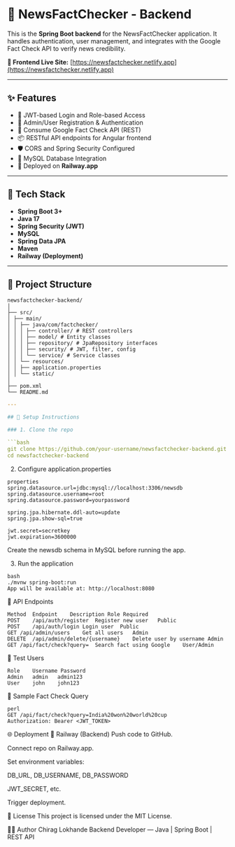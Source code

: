 # 🧾 NewsFactChecker - Backend

This is the **Spring Boot backend** for the NewsFactChecker application. It handles authentication, user management, and integrates with the Google Fact Check API to verify news credibility.

**🔗 Frontend Live Site:** [https://newsfactchecker.netlify.app](https://newsfactchecker.netlify.app)

---

## ✨ Features

- 🔐 JWT-based Login and Role-based Access
- 👥 Admin/User Registration & Authentication
- 📡 Consume Google Fact Check API (REST)
- 📦 RESTful API endpoints for Angular frontend
- 🛡️ CORS and Spring Security Configured
- 💾 MySQL Database Integration
- 🚉 Deployed on **Railway.app**

---

## 🧰 Tech Stack

- **Spring Boot 3+**
- **Java 17**
- **Spring Security (JWT)**
- **MySQL**
- **Spring Data JPA**
- **Maven**
- **Railway (Deployment)**

---

## 📁 Project Structure
```
newsfactchecker-backend/
│
├── src/
│ ├── main/
│ │ ├── java/com/factchecker/
│ │ │ ├── controller/ # REST controllers
│ │ │ ├── model/ # Entity classes
│ │ │ ├── repository/ # JpaRepository interfaces
│ │ │ ├── security/ # JWT, filter, config
│ │ │ └── service/ # Service classes
│ │ └── resources/
│ │ ├── application.properties
│ │ └── static/
│
├── pom.xml
└── README.md
```

```yaml
---

## 🔧 Setup Instructions

### 1. Clone the repo

```bash
git clone https://github.com/your-username/newsfactchecker-backend.git
cd newsfactchecker-backend
```
2. Configure application.properties
```
properties
spring.datasource.url=jdbc:mysql://localhost:3306/newsdb
spring.datasource.username=root
spring.datasource.password=yourpassword

spring.jpa.hibernate.ddl-auto=update
spring.jpa.show-sql=true

jwt.secret=secretkey
jwt.expiration=3600000
```
Create the newsdb schema in MySQL before running the app.

3. Run the application
```
bash
./mvnw spring-boot:run
App will be available at: http://localhost:8080
```
📡 API Endpoints
```
Method	Endpoint	Description	Role Required
POST	/api/auth/register	Register new user	Public
POST	/api/auth/login	Login user	Public
GET	/api/admin/users	Get all users	Admin
DELETE	/api/admin/delete/{username}	Delete user by username	Admin
GET	/api/fact/check?query=	Search fact using Google	User/Admin
```
🧪 Test Users
```
Role	Username Password
Admin	admin	admin123
User	john	john123
```
🧾 Sample Fact Check Query
```
perl
GET /api/fact/check?query=India%20won%20world%20cup
Authorization: Bearer <JWT_TOKEN>
```
🌐 Deployment
🚉 Railway (Backend)
Push code to GitHub.

Connect repo on Railway.app.

Set environment variables:

DB_URL, DB_USERNAME, DB_PASSWORD

JWT_SECRET, etc.

Trigger deployment.


📄 License
This project is licensed under the MIT License.

👨‍💻 Author
Chirag Lokhande
Backend Developer — Java | Spring Boot | REST API
